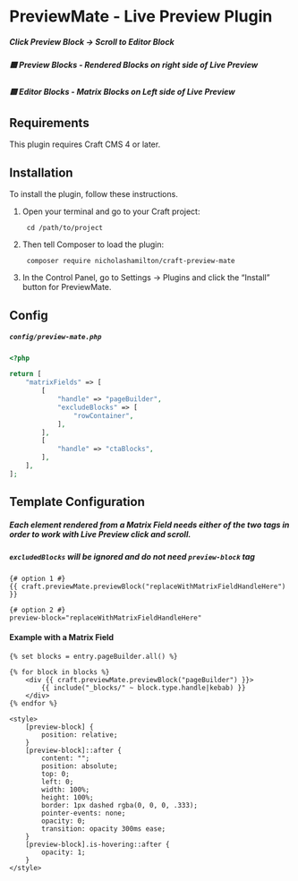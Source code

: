 # PreviewMate - Live Preview Plugin

##### Click Preview Block -> Scroll to Editor Block
<!-- <img src="resources/img/PreviewMate-Example.gif" width="100%" style="max-width: 800px;" /> -->
##### 🟦 Preview Blocks - Rendered Blocks on right side of Live Preview
##### 🟨 Editor Blocks - Matrix Blocks on Left side of Live Preview

## Requirements
This plugin requires Craft CMS 4 or later.

## Installation
To install the plugin, follow these instructions.

1. Open your terminal and go to your Craft project:

        cd /path/to/project
		
2. Then tell Composer to load the plugin:

        composer require nicholashamilton/craft-preview-mate
		
3. In the Control Panel, go to Settings → Plugins and click the “Install” button for PreviewMate.

## Config
##### `config/preview-mate.php`

```php
<?php

return [
    "matrixFields" => [
        [
            "handle" => "pageBuilder",
            "excludeBlocks" => [
                "rowContainer",
            ],
        ],
        [
            "handle" => "ctaBlocks",
        ],
    ],
];
```

## Template Configuration
##### Each element rendered from a Matrix Field needs either of the two tags in order to work with Live Preview click and scroll.
##### `excludedBlocks` will be ignored and do not need `preview-block` tag
```twig
{# option 1 #}
{{ craft.previewMate.previewBlock("replaceWithMatrixFieldHandleHere") }}
```
```twig
{# option 2 #}
preview-block="replaceWithMatrixFieldHandleHere"
```

#### Example with a Matrix Field
```twig
{% set blocks = entry.pageBuilder.all() %}

{% for block in blocks %}
    <div {{ craft.previewMate.previewBlock("pageBuilder") }}>
        {{ include("_blocks/" ~ block.type.handle|kebab) }}
    </div>
{% endfor %}

<style>
    [preview-block] {
        position: relative;
    }
    [preview-block]::after {
        content: "";
        position: absolute;
        top: 0;
        left: 0;
        width: 100%;
        height: 100%;
        border: 1px dashed rgba(0, 0, 0, .333);
        pointer-events: none;
        opacity: 0;
        transition: opacity 300ms ease;
    }
    [preview-block].is-hovering::after {
        opacity: 1;
    }
</style>
```